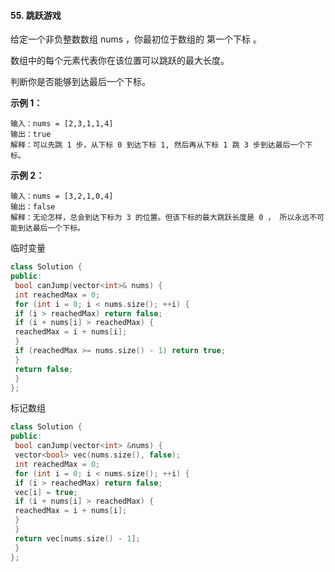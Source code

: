 #### 55. 跳跃游戏
给定一个非负整数数组 nums ，你最初位于数组的 第一个下标 。

数组中的每个元素代表你在该位置可以跳跃的最大长度。

判断你是否能够到达最后一个下标。

 

**示例 1：**
```
输入：nums = [2,3,1,1,4]
输出：true
解释：可以先跳 1 步，从下标 0 到达下标 1, 然后再从下标 1 跳 3 步到达最后一个下标。
```
**示例 2：**
```
输入：nums = [3,2,1,0,4]
输出：false
解释：无论怎样，总会到达下标为 3 的位置。但该下标的最大跳跃长度是 0 ， 所以永远不可能到达最后一个下标。
```
临时变量
```c++
class Solution {
public:
 bool canJump(vector<int>& nums) {
 int reachedMax = 0;
 for (int i = 0; i < nums.size(); ++i) {
 if (i > reachedMax) return false;
 if (i + nums[i] > reachedMax) {
 reachedMax = i + nums[i];
 }
 if (reachedMax >= nums.size() - 1) return true;
 }
 return false;
 }
};
```
标记数组
```c++
class Solution {
public:
 bool canJump(vector<int> &nums) {
 vector<bool> vec(nums.size(), false);
 int reachedMax = 0;
 for (int i = 0; i < nums.size(); ++i) {
 if (i > reachedMax) return false;
 vec[i] = true;
 if (i + nums[i] > reachedMax) {
 reachedMax = i + nums[i];
 }
 }
 return vec[nums.size() - 1];
 }
};
```
